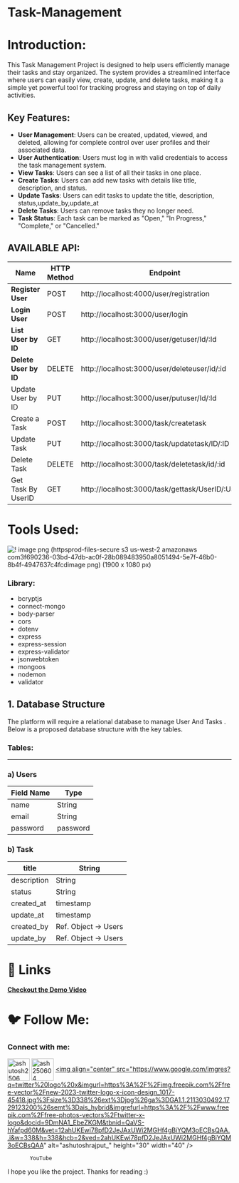 # Task-Management
# **Introduction:**

This Task Management Project is designed to help users efficiently manage their tasks and stay organized. The system provides a streamlined interface where users can easily view, create, update, and delete tasks, making it a simple yet powerful tool for tracking progress and staying on top of daily activities.

## Key Features:

- **User Management**: Users can be created, updated, viewed, and deleted, allowing for complete control over user profiles and their associated data.
- **User Authentication**: Users must log in with valid credentials to access the task management system.
- **View Tasks**: Users can see a list of all their tasks in one place.
- **Create Tasks**: Users can add new tasks with details like title, description, and status.
- **Update Tasks**: Users can edit tasks to update the title, description, status,update_by,update_at
- **Delete Tasks**: Users can remove tasks they no longer need.
- **Task Status**: Each task can be marked as "Open," "In Progress," "Complete," or "Cancelled."

## **AVAILABLE API:**

| **Name** | **HTTP Method** | **Endpoint** | **Requirements** |
| --- | --- | --- | --- |
| **Register User** | POST | http://localhost:4000/user/registration | Request Body: email`: string, password: string` |
| **Login User** | POST | http://localhost:3000/user/login | Request Body: email`: string, password: string` |
| **List User by ID** | GET | http://localhost:3000/user/getuser/Id/:Id | Request Params: `id:string` |
| **Delete User by ID** | DELETE | http://localhost:3000/user/deleteuser/id/:id | Request Params: `id:string` |
| Update User by ID | PUT | http://localhost:3000/user/putuser/Id/:Id | Request Params: `id:string`                                      Request Body: email`: string, password: string` |
| Create a Task | POST | http://localhost:3000/task/createtask | Request Body: Title`: string, Description: string,`Status:string,Created_By:UserID,Update_By:UserID |
| Update Task | PUT | http://localhost:3000/task/updatetask/ID/:ID | Request Params:  `id:string`                                         Request Body: Title`:string, Description:string,`Status:string,Update_By:UserID |
| Delete Task | DELETE | http://localhost:3000/task/deletetask/id/:id | Request Params:  `id:string`   |
| Get Task By UserID | GET | http://localhost:3000/task/gettask/UserID/:UserID | Request Params:  userid`:string`   |

# **Tools Used:**


![! image png (httpsprod-files-secure s3 us-west-2 amazonaws com3f690236-03bd-47db-ac0f-28b089483950a8051494-5e7f-46b0-8b4f-4947637c4fcdimage png) (1900 x 1080 px)](https://github.com/user-attachments/assets/dc727c11-425d-46e2-8641-a29c6e4793bb)



### **Library:**

- bcryptjs
- connect-mongo
- body-parser
- cors
- dotenv
- express
- express-session
- express-validator
- jsonwebtoken
- mongoos
- nodemon
- validator

## 1. **Database Structure**

The platform will require a relational database to manage User And Tasks . Below is a proposed database structure with the key tables.

### **Tables**:

---

### a) **Users**

| **Field Name** | **Type** |
| --- | --- |
| name | String |
| email | String |
| password | password |

### b) Task

| title | String |
| --- | --- |
| description | String |
| status | String |
| created_at | timestamp |
| update_at | timestamp |
| created_by | Ref. Object → Users |
| update_by | Ref. Object → Users |

# **🔗 Links**

[**Checkout the  Demo Video**](https://www.notion.so/NodeJS-Task-Management-c766d777f45f4ef3a850a8ea07e598ee?pvs=21) 

# **🐦 Follow Me:**
         
 <h3 align="left">Connect with me:</h3>
<p align="left">

<a href="https://linkedin.com/in/ashutosh2506" target="blank"><img align="center" src="https://github.com/user-attachments/assets/9a6080ca-4265-43e5-8652-9454651970a9" alt="ashutosh2506" height="50" width="50" /></a>
<a href="https://www.leetcode.com/ash250604" target="blank"><img align="center" src="https://github.com/user-attachments/assets/1beefdd6-fa17-49c9-bde7-e8f30f539b96" alt="ash250604" height="50" width="50" /></a>
<a href="https://auth.geeksforgeeks.org/user/ashutoshrajput_" target="blank"><img align="center" src="https://www.google.com/imgres?q=twitter%20logo%20x&imgurl=https%3A%2F%2Fimg.freepik.com%2Ffree-vector%2Fnew-2023-twitter-logo-x-icon-design_1017-45418.jpg%3Fsize%3D338%26ext%3Djpg%26ga%3DGA1.1.2113030492.1729123200%26semt%3Dais_hybrid&imgrefurl=https%3A%2F%2Fwww.freepik.com%2Ffree-photos-vectors%2Ftwitter-x-logo&docid=9DmNA1_EbeZKGM&tbnid=QaVS-hYafpd60M&vet=12ahUKEwi78pfD2JeJAxUWi2MGHf4gBiYQM3oECBsQAA..i&w=338&h=338&hcb=2&ved=2ahUKEwi78pfD2JeJAxUWi2MGHf4gBiYQM3oECBsQAA" alt="ashutoshrajput_" height="30" width="40" /></a>
</p>


          
           YouTube

I hope you like the project. Thanks for reading :)

        
